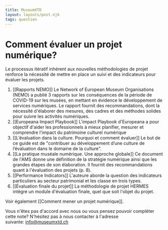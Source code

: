 ```yaml
---
title: MuseumXTD
layout: layouts/post.njk
tags: question
---
```

# Comment évaluer un projet numérique?  
Le processus itératif inhérent aux nouvelles méthodologies de projet renforce la nécessité de mettre en place un suivi et des indicateurs pour évaluer les projets.  
  
1. [[Rapports NEMO]]
   Le Network of European Museum Organisations (NEMO) a publié 3 rapports sur les conséquences de la période de COVID-19 sur les musées, en mettant en évidence le développement de services numériques. Le rapport fournit des recommandations, dont la nécessité d'élaborer des mesures, des cadres et des méthodes solides pour suivre les activités numériques. 
2. [[Europeana Impact Playbook]]
   L'impact Playbook d'Europeana a pour objectif d'aider les professionnels à mieux planifier, mesurer et comprendre l'impact du patrimoine culturel numérique
3. [[L’évaluation dans la culture. Pourquoi et comment évaluer]]
   Le but de ce guide est de "contribuer au développement d’une culture de l’évaluation dans le domaine de la culture". 
4. [[La pratique muséale numérique. Une approche globale]]
   Ce document de l'AMS donne une définition de la stratégie numérique ainsi que les grandes étapes de son élaboration. Il fournit des recommandations quant à l'évaluation des projets (p. 8). 
5. [[Performance Indicators]]
   L'auteure aborde la question des indicateurs particuliers au secteur patrimonial et les classe en trois types. 
6. [[Évaluation finale du projet]]
   La méthodologie de projet HERMES intègre un module d'évaluation finale, quel que soit l'objet du projet. 

Voir également [[Comment mener un projet numérique]].
 
Vous n'êtes pas d'accord avec nous ou vous pensez pouvoir compléter cette note? N'hésitez pas à nous contacter à l'adresse suivante: [info@museumxtd.ch](mailto:info@museumxtd.ch)
